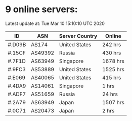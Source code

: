 # 9 online servers:

Latest update at: Tue Mar 10 15:10:10 UTC 2020

| ID | ASN | Server Country | Online |
| -- | --- | -------------- | ------ |
| #.D09B | AS174 | United States | 242 hrs |
| #.15CF | AS49392 | Russia | 430 hrs |
| #.7F1D | AS63949 | Singapore | 1678 hrs |
| #.9FC3 | AS53889 | United States | 1525 hrs |
| #.E069 | AS40065 | United States | 415 hrs |
| #.4DA9 | AS14061 | Singapore | 1 hrs |
| #.ADF7 | AS51659 | Russia | 24 hrs |
| #.2A79 | AS63949 | Japan | 1507 hrs |
| #.0C71 | AS20473 | Japan | 2 hrs |

